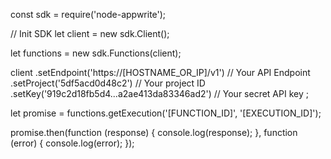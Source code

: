const sdk = require('node-appwrite');

// Init SDK
let client = new sdk.Client();

let functions = new sdk.Functions(client);

client
    .setEndpoint('https://[HOSTNAME_OR_IP]/v1') // Your API Endpoint
    .setProject('5df5acd0d48c2') // Your project ID
    .setKey('919c2d18fb5d4...a2ae413da83346ad2') // Your secret API key
;

let promise = functions.getExecution('[FUNCTION_ID]', '[EXECUTION_ID]');

promise.then(function (response) {
    console.log(response);
}, function (error) {
    console.log(error);
});